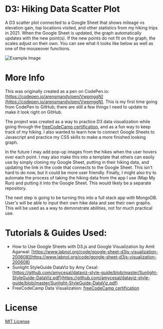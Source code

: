 # D3: Hiking Data Scatter Plot

A D3 scatter plot connected to a Google Sheet that shows mileage vs elevation gain, top locations visited, and other statistics from my hiking trips in 2021. When the Google Sheet is updated, the graph automatically updates with the new point(s). If the new points do not fit on the graph, the scales adjust on their own. You can see what it looks like below as well as one of the mouseover functions.

![Example Image](https://i.imgur.com/zIaEz3Q.gif)

# More Info
This was originally created as a pen on CodePen.io: [https://codepen.io/arensmandy/pen/VwpmggN](https://codepen.io/arensmandy/pen/VwpmggN). This is my first time going from CodePen to GitHub; there are still a few things I need to update to make it look right on GitHub.

The project was created as a way to practice D3 data visualization while going through the [freeCodeCamp certification](https://www.freecodecamp.org/learn/data-visualization/), and as a fun way to keep track of my hiking. I also wanted to learn how to connect Google Sheets to Javascript and practice my CSS skills to make a more finished looking graph.

In the future I may add pop-up images from the hikes when the user hovers over each point. I may also make this into a template that others can easily use by simply cloning my Google Sheet, putting in their hiking data, and updating the link in the code that connects to the Google Sheet. This isn't hard to do now, but it could be more user friendly. Finally, I might also try to automate the process of taking the hiking data from the app I use (Map My Run) and putting it into the Google Sheet. This would likely be a separate repository.

The next step is going to be turning this into a full stack app with MongoDB. User's will be able to input their own hike data and see their own graphs. This will be used as a way to demonstrate abilities, not for much practical use.

# Tutorials & Guides Used:
- How to Use Google Sheets with D3.js and Google Visualization by Amit Agarwal: [https://www.labnol.org/code/google-sheet-d3js-visualization-200608](https://www.labnol.org/code/google-sheet-d3js-visualization-200608)
- Sunlight StyleGuide DataViz by Amy Cesal: [https://github.com/amycesal/dataviz-style-guide/blob/master/Sunlight-StyleGuide-DataViz.pdf](https://github.com/amycesal/dataviz-style-guide/blob/master/Sunlight-StyleGuide-DataViz.pdf)
- FreeCodeCamp Data Visualization: [freeCodeCamp certification](https://www.freecodecamp.org/learn/data-visualization/)

# License
[MIT License](https://choosealicense.com/licenses/mit/)
